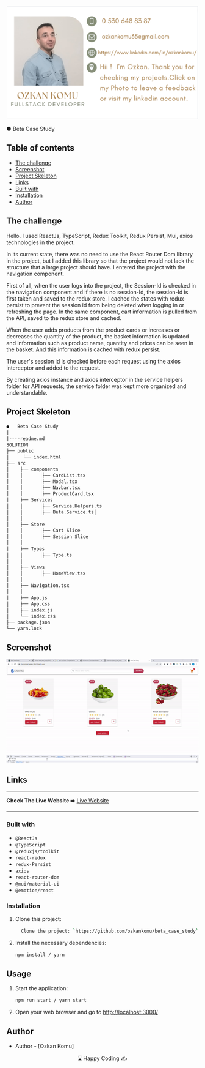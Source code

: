 <p align="center">
<a href="https://www.linkedin.com/in/ozkankomu/" target="_blank"><img src="photo1.png" alt="screenshot" width='500px' target=_blanked></a>
</p>
●	Beta Case Study

## Table of contents

  - [The challenge](#the-challenge)
  - [Screenshot](#screenshot)
  - [Project Skeleton ](#project-skeleton)
  - [Links](#links)
  - [Built with](#built-with)
  - [Installation](#Installation)  
  - [Author](#author)

## The challenge

Hello. I used ReactJs, TypeScript, Redux Toolkit, Redux Persist, Mui, axios technologies in the project.

In its current state, there was no need to use the React Router Dom library in the project, but I added this library so that the project would not lack the structure that a large project should have. I entered the project with the navigation component.

First of all, when the user logs into the project, the Session-Id is checked in the navigation component and if there is no session-Id, the session-Id is first taken and saved to the redux store. I cached the states with redux-persist to prevent the session id from being deleted when logging in or refreshing the page. In the same component, cart information is pulled from the API, saved to the redux store and cached.

When the user adds products from the product cards or increases or decreases the quantity of the product, the basket information is updated and information such as product name, quantity and prices can be seen in the basket. And this information is cached with redux persist.

The user's session id is checked before each request using the axios interceptor and added to the request.

By creating axios instance and axios interceptor in the service helpers folder for API requests, the service folder was kept more organized and understandable.

## Project Skeleton

```
●	Beta Case Study
|
|----readme.md       
SOLUTION
├── public
│     └── index.html
├── src
│    ├── components
│    │       ├── CardList.tsx
│    │       ├── Modal.tsx
│    │       ├── Navbar.tsx
│    │       ├── ProductCard.tsx
│    ├── Services
│    │       ├── Service.Helpers.ts
│    │       ├── Beta.Service.ts│    
│    │      
│    ├── Store
│    │       ├── Cart Slice
│    │       ├── Session Slice   
│    │       
│    ├── Types
│    │       ├── Type.ts
│    │       
│    ├── Views
│    │       ├── HomeView.tsx
│    │   
│    ├── Navigation.tsx
│    │
│    ├── App.js
│    ├── App.css
│    ├── index.js
│    └── index.css
├── package.json
└── yarn.lock
```
## Screenshot
<p align="left">
<a href="https://phenomenal-gelato-565c59.netlify.app"><img src="screen.gif" alt="screenshot" target=_blanked></a>
</p>

## Links
<hr>
<b>Check The Live Website ➡️</b> <a href="https://phenomenal-gelato-565c59.netlify.app"> Live Website </a> 
<hr>

### Built with

- `@ReactJs`
- `@TypeScript`
- `@reduxjs/toolkit`
- `react-redux`
- `redux-Persist`
- `axios`
- `react-router-dom`
- `@mui/material-ui`
- `@emotion/react`


### Installation

1. Clone this project:

   ```bash
     Clone the project: `https://github.com/ozkankomu/beta_case_study`
   ```
2. Install the necessary dependencies:

   ```bash
   npm install / yarn
   ```
## Usage

1. Start the application:

   ```bash
   npm run start / yarn start
   ```
2. Open your web browser and go to [http://localhost:3000/](http://localhost:3000)

## Author

- Author - [Ozkan Komu]

<center> &#8987; Happy Coding  &#9997; </center>
